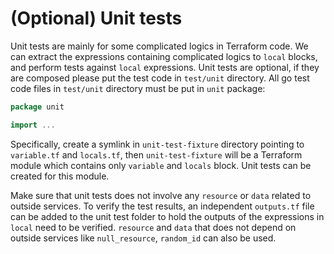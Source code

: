 # (Optional) Unit tests

Unit tests are mainly for some complicated logics in Terraform code. We can extract the expressions containing complicated logics to `local` blocks, and perform tests against `local` expressions. Unit tests are optional, if they are composed please put the test code in `test/unit` directory. All go test code files in `test/unit` directory must be put in `unit` package:

```go
package unit

import ...
```

Specifically, create a symlink in `unit-test-fixture` directory pointing to `variable.tf` and `locals.tf`, then `unit-test-fixture` will be a Terraform module which contains only `variable` and `locals` block. Unit tests can be created for this module.

Make sure that unit tests does not involve any `resource` or `data` related to outside services. To verify the test results, an independent `outputs.tf` file can be added to the unit test folder to hold the outputs of the expressions in `local` need to be verified. `resource` and `data` that does not depend on outside services like `null_resource`, `random_id` can also be used.